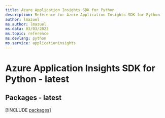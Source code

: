```yaml
---
title: Azure Application Insights SDK for Python
description: Reference for Azure Application Insights SDK for Python
author: lmazuel
ms.author: lmazuel
ms.data: 03/03/2023
ms.topic: reference
ms.devlang: python
ms.service: applicationinsights
---
```

# Azure Application Insights SDK for Python - latest
## Packages - latest
[!INCLUDE [packages](application-insights-index.md)]